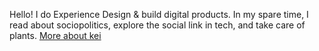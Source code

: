 Hello! I do Experience Design & build digital products. In my spare time, I read about sociopolitics, explore the social link in tech, and take care of plants. [More about kei](about)
